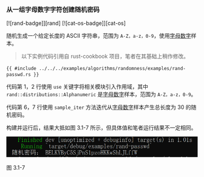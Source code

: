 ### 从一组字母数字字符创建随机密码

<!--
> [algorithms/randomness/rand-passwd.md](https://github.com/zzy/rust-cookbook-zh-cn/blob/master/src/algorithms/randomness/rand-passwd.md)
> <br />
> commit - 1758f63077836b734be0d62c550403c220056aa2 - 2020.09.06
-->

[![rand-badge]][rand] [![cat-os-badge]][cat-os]

随机生成一个给定长度的 ASCII 字符串，范围为 `A-Z，a-z，0-9`，使用[字母数字][`Alphanumeric`]样本。

> 以下实例代码引用自 rust-cookbook 项目，笔者在其基础上稍作修改。

```rust,edition2018
{{ #include ../../../examples/algorithms/randomness/examples/rand-passwd.rs }}
```

代码第 1，2 行使用 `use` 关键字将相关模块引入作用域，其中 `rand::distributions::Alphanumeric` 是[字母数字][`Alphanumeric`]样本，范围为 `A-Z，a-z，0-9`。

代码第 6，7 行使用 `sample_iter` 方法迭代从[字母数字][`Alphanumeric`]样本产生总长度为 30 的随机密码。

构建并运行后，结果大抵如图 3.1-7 所示，但具体值和笔者运行结果不一定相同。

![rand-passwd](../../css/algorithms/rand-passwd.png)

图 3.1-7

[`Alphanumeric`]: https://docs.rs/rand/*/rand/distributions/struct.Alphanumeric.html
